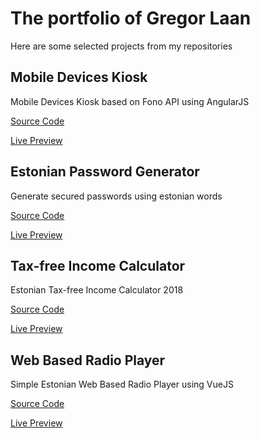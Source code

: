 # The portfolio of Gregor Laan

Here are some selected projects from my repositories 

## Mobile Devices Kiosk

Mobile Devices Kiosk based on Fono API using AngularJS

[Source Code](https://github.com/gregorlaan/MobileDevicesKiosk "Web Based Kiosk for Mobile Devices")

[Live Preview](https://gregorlaan.github.io/MobileDevicesKiosk "Web Based Kiosk for Mobile Devices")

## Estonian Password Generator

Generate secured passwords using estonian words

[Source Code](https://github.com/gregorlaan/EstonianPasswordGenerator "Estonian Password Generator")

[Live Preview](https://gregorlaan.github.io/EstonianPasswordGenerator "Estonian Password Generator")

## Tax-free Income Calculator

Estonian Tax-free Income Calculator 2018

[Source Code](https://github.com/gregorlaan/Tax-free-Income-Calculator "Estonian Tax-free Income Calculator")

[Live Preview](https://gregorlaan.github.io/Tax-free-Income-Calculator/ "Estonian Tax-free Income Calculator")

## Web Based Radio Player

Simple Estonian Web Based Radio Player using VueJS

[Source Code](https://github.com/gregorlaan/WebBasedRadioPlayer "Estonian Web Based Radio Player")

[Live Preview](https://gregorlaan.github.io/WebBasedRadioPlayer "Estonian Web Based Radio Player")
